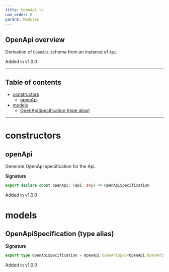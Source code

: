 ```yaml
---
title: OpenApi.ts
nav_order: 8
parent: Modules
---
```


## OpenApi overview

Derivation of `OpenApi` schema from an instance of `Api`.

Added in v1.0.0

---

<h2 class="text-delta">Table of contents</h2>

- [constructors](#constructors)
  - [openApi](#openapi)
- [models](#models)
  - [OpenApiSpecification (type alias)](#openapispecification-type-alias)

---

# constructors

## openApi

Generate OpenApi specification for the Api.

**Signature**

```ts
export declare const openApi: (api: any) => OpenApiSpecification
```

Added in v1.0.0

# models

## OpenApiSpecification (type alias)

**Signature**

```ts
export type OpenApiSpecification = OpenApi.OpenAPISpec<OpenApi.OpenAPISchemaType>
```

Added in v1.0.0
